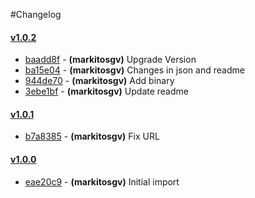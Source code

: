 #Changelog
#### [v1.0.2](../../releases/tag/v1.0.2)
 * [baadd8f](../../commit/baadd8f) - __(markitosgv)__ Upgrade Version
 * [ba15e04](../../commit/ba15e04) - __(markitosgv)__ Changes in json and readme
 * [944de70](../../commit/944de70) - __(markitosgv)__ Add binary
 * [3ebe1bf](../../commit/3ebe1bf) - __(markitosgv)__ Update readme

#### [v1.0.1](../../releases/tag/v1.0.1)
 * [b7a8385](../../commit/b7a8385) - __(markitosgv)__ Fix URL

#### [v1.0.0](../../releases/tag/v1.0.0)
 * [eae20c9](../../commit/eae20c9) - __(markitosgv)__ Initial import

